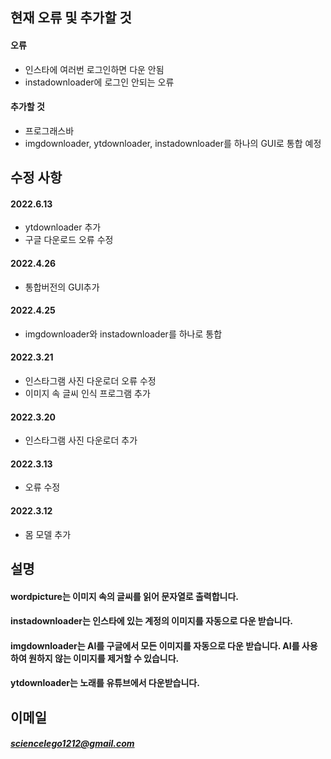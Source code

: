 ## 현재 오류 및 추가할 것
#### 오류
 - 인스타에 여러번 로그인하면 다운 안됨
 - instadownloader에 로그인 안되는 오류

#### 추가할 것
 - 프로그래스바
 - imgdownloader, ytdownloader, instadownloader를 하나의 GUI로 통합 예정

## 수정 사항
#### 2022.6.13
 - ytdownloader 추가
 - 구글 다운로드 오류 수정

#### 2022.4.26
 - 통합버전의 GUI추가

#### 2022.4.25
 - imgdownloader와 instadownloader를 하나로 통합

#### 2022.3.21
- 인스타그램 사진 다운로더 오류 수정
- 이미지 속 글씨 인식 프로그램 추가

#### 2022.3.20
- 인스타그램 사진 다운로더 추가

#### 2022.3.13
- 오류 수정

#### 2022.3.12
- 몸 모델 추가

## 설명
#### wordpicture는 이미지 속의 글씨를 읽어 문자열로 출력합니다.
#### instadownloader는 인스타에 있는 계정의 이미지를 자동으로 다운 받습니다.
#### imgdownloader는 AI를 구글에서 모든 이미지를 자동으로 다운 받습니다. AI를 사용하여 원하지 않는 이미지를 제거할 수 있습니다.
#### ytdownloader는 노래를 유튜브에서 다운받습니다.

## 이메일
##### <sciencelego1212@gmail.com>